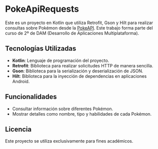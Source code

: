 # PokeApiRequests

Este es un proyecto en Kotlin que utiliza Retrofit, Gson y Hilt para realizar consultas sobre Pokémon desde la [PokeAPI](https://pokeapi.co/). Este trabajo forma parte del curso de 2º de DAM (Desarrollo de Aplicaciones Multiplataforma).

## Tecnologías Utilizadas

- **Kotlin**: Lenguaje de programación del proyecto.
- **Retrofit**: Biblioteca para realizar solicitudes HTTP de manera sencilla.
- **Gson**: Biblioteca para la serialización y deserialización de JSON.
- **Hilt**: Biblioteca para la inyección de dependencias en aplicaciones Android.

## Funcionalidades

- Consultar información sobre diferentes Pokémon.
- Mostrar detalles como nombre, tipo y habilidades de cada Pokémon.

## Licencia

Este proyecto se utiliza exclusivamente para fines académicos.
